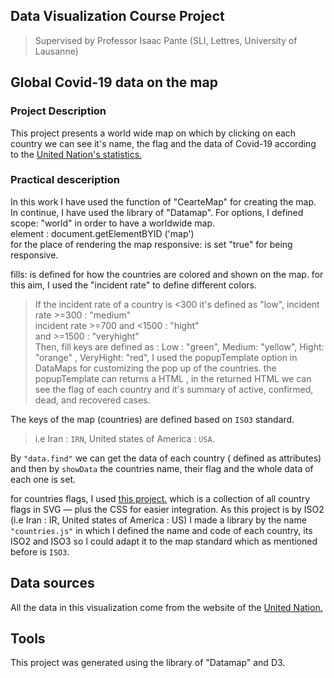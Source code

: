 ## Data Visualization Course Project
 > Supervised by Professor Isaac Pante (SLI, Lettres, University of Lausanne)
 
 

## Global Covid-19 data on the map

### Project Description 
This project presents a world wide map on which by clicking on each country we can see it's name, the flag and the data of Covid-19 according to the 
[United Nation's statistics.](https://covid-19-data.unstatshub.org/datasets/1cb306b5331945548745a5ccd290188e_2/api "United Nation's statistics")


### Practical desceription
In this work I have used the function of "CearteMap" for creating the map.  
In continue, I have used the library of "Datamap". For options, I defined scope: "world" in order to have a worldwide map.  
element : document.getElementBYID ('map')  
for the place of rendering the map responsive: is set "true" for being responsive.

fills: is defined for how the countries are colored and shown on the map. for this aim, I used the "incident rate" to define different colors.
> If the incident rate of a country is <300  it's defined as "low",
> incident rate >=300 : "medium"  
> incident rate >=700 and <1500 : "hight"  
> and >=1500 : "veryhight"  
Then, fill keys are defined as : 
Low : "green", 
Medium: "yellow",
Hight: "orange" ,
VeryHight: "red", 
I used the popupTemplate option in DataMaps for customizing the pop up of the countries. 
the popupTemplate can returns a HTML ,  in the returned HTML we can see the flag of each country and it's summary of active, confirmed, dead, and recovered cases. 

The keys of the map (countries) are defined based on `ISO3` standard.
> i.e Iran : `IRN`, United states of America : `USA`.

By `"data.find"` we can get the data of each country ( defined as attributes) and then by `showData` the countries name, their flag and the whole data of each one is set.


for countries flags, I used [this project.](https://github.com/lipis/flag-icon-css "lipis/flag-icon-css") which is a collection of all country flags in SVG — plus the CSS for easier integration. As this project is by ISO2 (i.e Iran : IR, United states of America : US) I made a library by the name `"countries.js"` in which I defined the name and code of each country, its ISO2 and ISO3 so I could adapt it to the map standard which as mentioned before is `ISO3`. 


## Data sources
All the data in this visualization come from the website of the [United Nation.](https://covid-19-data.unstatshub.org/datasets/1cb306b5331945548745a5ccd290188e_2/api "United Nation's statistics")



## Tools
This project was generated using the library of "Datamap" and D3.
